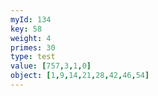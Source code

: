 ```yaml
---
myId: 134
key: 58
weight: 4
primes: 30
type: test
value: [757,3,1,0]
object: [1,9,14,21,28,42,46,54]
---
```

